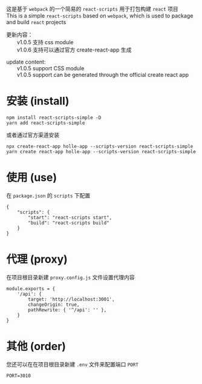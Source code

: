 这是基于 `webpack` 的一个简易的 `react-scripts` 用于打包构建 `react` 项目  
This is a simple `react-scripts` based on `webpack`, which is used to package and build `react` projects

更新内容：  
&emsp;&emsp;v1.0.5 支持 css module  
&emsp;&emsp;v1.0.6 支持可以通过官方 create-react-app 生成

update content:  
&emsp;&emsp;v1.0.5 support CSS module  
&emsp;&emsp;v1.0.5 support can be generated through the official create react app

# 安装 (install)

```
npm install react-scripts-simple -D
yarn add react-scripts-simple
```

或者通过官方渠道安装

```
npx create-react-app holle-app --scripts-version react-scripts-simple
yarn create react-app holle-app --scripts-version react-scripts-simple
```

# 使用 (use)

在 `package.json` 的 `scripts` 下配置

```
{
    "scripts": {
        "start": "react-scripts start",
        "build": "react-scripts build"
    }
}
```

# 代理 (proxy)

在项目根目录新建 `proxy.config.js` 文件设置代理内容

```
module.exports = {
    '/api': {
        target: 'http://localhost:3001',
        changeOrigin: true,
        pathRewrite: { '^/api': '' },
    }
}
```

# 其他 (order)

您还可以在在项目根目录新建 `.env` 文件来配置端口 `PORT`

```
PORT=3010
```
